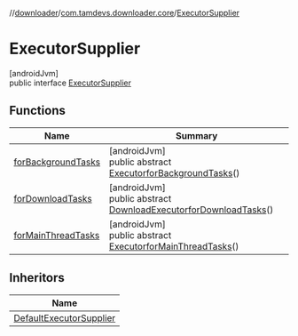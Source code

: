//[downloader](../../../index.md)/[com.tamdevs.downloader.core](../index.md)/[ExecutorSupplier](index.md)

# ExecutorSupplier

[androidJvm]\
public interface [ExecutorSupplier](index.md)

## Functions

| Name | Summary |
|---|---|
| [forBackgroundTasks](for-background-tasks.md) | [androidJvm]<br>public abstract [Executor](https://developer.android.com/reference/kotlin/java/util/concurrent/Executor.html)[forBackgroundTasks](for-background-tasks.md)() |
| [forDownloadTasks](for-download-tasks.md) | [androidJvm]<br>public abstract [DownloadExecutor](../-download-executor/index.md)[forDownloadTasks](for-download-tasks.md)() |
| [forMainThreadTasks](for-main-thread-tasks.md) | [androidJvm]<br>public abstract [Executor](https://developer.android.com/reference/kotlin/java/util/concurrent/Executor.html)[forMainThreadTasks](for-main-thread-tasks.md)() |

## Inheritors

| Name |
|---|
| [DefaultExecutorSupplier](../-default-executor-supplier/index.md) |
